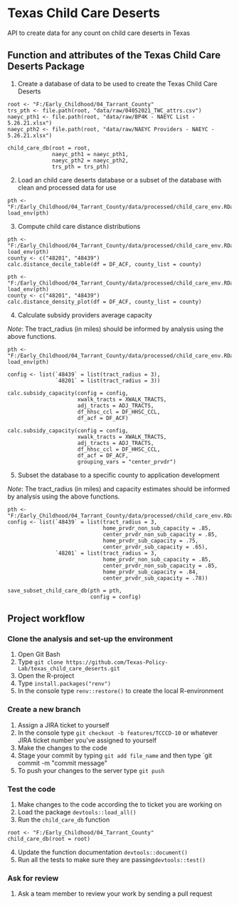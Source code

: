 # Texas Child Care Deserts

API to create data for any count on child care deserts in Texas

## Function and attributes of the Texas Child Care Deserts Package

1. Create a database of data to be used to create the Texas Child Care Deserts

```{r}
root <- "F:/Early_Childhood/04_Tarrant_County"
trs_pth <- file.path(root, "data/raw/04052021_TWC_attrs.csv")
naeyc_pth1 <- file.path(root, "data/raw/BP4K - NAEYC List - 5.26.21.xlsx")
naeyc_pth2 <- file.path(root, "data/raw/NAEYC Providers - NAEYC - 5.26.21.xlsx")

child_care_db(root = root, 
              naeyc_pth1 = naeyc_pth1, 
              naeyc_pth2 = naeyc_pth2,
              trs_pth = trs_pth)

```

2. Load an child care deserts database or a subset of the database with clean and processed data for use

```{r}
pth <- "F:/Early_Childhood/04_Tarrant_County/data/processed/child_care_env.RData"
load_env(pth)
```

3. Compute child care distance distributions

```{r}
pth <- "F:/Early_Childhood/04_Tarrant_County/data/processed/child_care_env.RData"
load_env(pth)
county <- c("48201", "48439")
calc.distance_decile_table(df = DF_ACF, county_list = county)
````

```{r}
pth <- "F:/Early_Childhood/04_Tarrant_County/data/processed/child_care_env.RData"
load_env(pth)
county <- c("48201", "48439")
calc.distance_density_plot(df = DF_ACF, county_list = county)
```

4. Calculate subsidy providers average capacity

*Note*: The tract_radius (in miles) should be informed by analysis using the above functions.

```{r}
pth <- "F:/Early_Childhood/04_Tarrant_County/data/processed/child_care_env.RData"
load_env(pth)

config <- list(`48439` = list(tract_radius = 3),
               `48201` = list(tract_radius = 3))

calc.subsidy_capacity(config = config,
                      xwalk_tracts = XWALK_TRACTS,
                      adj_tracts = ADJ_TRACTS,
                      df_hhsc_ccl = DF_HHSC_CCL,
                      df_acf = DF_ACF)
                      
calc.subsidy_capacity(config = config,
                      xwalk_tracts = XWALK_TRACTS,
                      adj_tracts = ADJ_TRACTS,
                      df_hhsc_ccl = DF_HHSC_CCL,
                      df_acf = DF_ACF,
                      grouping_vars = "center_prvdr")
```

5. Subset the database to a specific county to application development

*Note*: The tract_radius (in miles) and capacity estimates should be informed by analysis using the above functions.

```{r}
pth <- "F:/Early_Childhood/04_Tarrant_County/data/processed/child_care_env.RData"
config <- list(`48439` = list(tract_radius = 3,
                              home_prvdr_non_sub_capacity = .85,
                              center_prvdr_non_sub_capacity = .85,
                              home_prvdr_sub_capacity = .75,
                              center_prvdr_sub_capacity = .65),
               `48201` = list(tract_radius = 3,
                              home_prvdr_non_sub_capacity = .85,
                              center_prvdr_non_sub_capacity = .85,
                              home_prvdr_sub_capacity = .84,
                              center_prvdr_sub_capacity = .78))

save_subset_child_care_db(pth = pth,
                          config = config)
```

## Project workflow

### Clone the analysis and set-up the environment

1. Open Git Bash
2. Type `git clone https://github.com/Texas-Policy-Lab/texas_child_care_deserts.git`
3. Open the R-project
4. Type `install.packages("renv")`
5. In the console type `renv::restore()` to create the local R-environment

### Create a new branch
1. Assign a JIRA ticket to yourself
2. In the console type `git checkout -b features/TCCCD-10` or whatever JIRA ticket number you've assigned to yourself
3. Make the changes to the code
4. Stage your commit by typing `git add file_name` and then type `git commit -m "commit message"
5. To push your changes to the server type `git push`

### Test the code

1. Make changes to the code according the to ticket you are working on
2. Load the package `devtools::load_all()`
3. Run the `child_care_db` function
```{r}
root <- "F:/Early_Childhood/04_Tarrant_County"
child_care_db(root = root)
```
4. Update the function documentation `devtools::document()`
5. Run all the tests to make sure they are passing`devtools::test()`

### Ask for review
1. Ask a team member to review your work by sending a pull request
